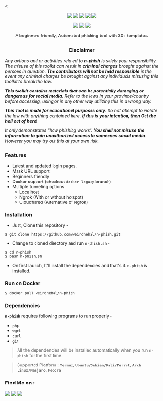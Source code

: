 <!-- n-phish -->

<
<p align="center">
  <img src="https://img.shields.io/badge/Version-2.2-green?style=for-the-badge">
  <img src="https://img.shields.io/github/license/nehal-ahmmed/n-phish?style=for-the-badge">
  <img src="https://img.shields.io/github/stars/nehal-ahmmed/n-phish?style=for-the-badge">
  <img src="https://img.shields.io/github/issues/nehal-ahmmed/n-phish?color=red&style=for-the-badge">
  <img src="https://img.shields.io/github/forks/nehal-ahmmed/n-phish?color=teal&style=for-the-badge">
  </p>

<p align="center">
  <img src="https://img.shields.io/badge/Author-Nehal--Ahmmed-cyan?style=flat-square">
  <img src="https://img.shields.io/badge/Open%20Source-Yes-cyan?style=flat-square">
  <img src="https://img.shields.io/badge/Written%20In-Bash-cyan?style=flat-square">
</p>

<p align="center">A beginners friendly, Automated phishing tool with 30+ templates.</p>

##

<h3><p align="center">Disclaimer</p></h3>

<i>Any actions and or activities related to <b>n-phish</b> is solely your responsibility. The misuse of this toolkit can result in <b>criminal charges</b> brought against the persons in question. <b>The contributors will not be held responsible</b> in the event any criminal charges be brought against any individuals misusing this toolkit to break the law.

<b>This toolkit contains materials that can be potentially damaging or dangerous for social media</b>. Refer to the laws in your province/country before accessing, using,or in any other way utilizing this in a wrong way.

<b>This Tool is made for educational purposes only</b>. Do not attempt to violate the law with anything contained here. <b>If this is your intention, then Get the hell out of here</b>!

It only demonstrates "how phishing works". <b>You shall not misuse the information to gain unauthorized access to someones social media</b>. However you may try out this at your own risk.</i>

##

### Features

- Latest and updated login pages.
- Mask URL support 
- Beginners friendly
- Docker support (checkout `docker-legacy` branch)
- Multiple tunneling options
  - Localhost
  - Ngrok (With or without hotspot)
  - Cloudflared (Alternative of Ngrok)


### Installation

- Just, Clone this repository -
```
$ git clone https://github.com/weirdnehal/n-phish.git
```

- Change to cloned directory and run `n-phish.sh` -
```
$ cd n-phish
$ bash n-phish.sh
```

- On first launch, It'll install the dependencies and that's it. `n-phish` is installed.

### Run on Docker
```
$ docker pull weirdnehal/n-phish

```

### Dependencies

**`n-phish`** requires following programs to run properly - 
- `php`
- `wget`
- `curl`
- `git`

> All the dependencies will be installed automatically when you run `n-phish` for the first time.

> Supported Platform : **`Termux`**, **`Ubuntu/Debian/Kali/Parrot`**, **`Arch Linux/Manjaro`**, **`Fedora`**






### Find Me on :

<p align="left">
  <a href="https://github.com/weirdnehal" target="_blank"><img src="https://img.shields.io/badge/Github-weirdnehal-green?style=for-the-badge&logo=github"></a>
  <a href="https://www.instagram.com/nehalahmed.10" target="_blank"><img src="https://img.shields.io/badge/IG-%40Nehal Ahmed-red?style=for-the-badge&logo=instagram"></a>
  <a href="https://m.me/nehal.ahmed6" target="_blank"><img src="https://img.shields.io/badge/Chat-Messenger-blue?style=for-the-badge&logo=messenger"></a>
</p>


